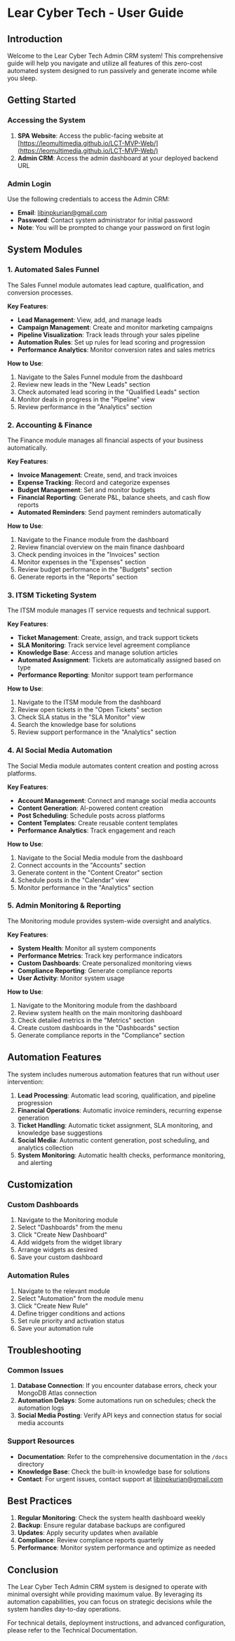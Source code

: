 # Lear Cyber Tech - User Guide

## Introduction

Welcome to the Lear Cyber Tech Admin CRM system! This comprehensive guide will help you navigate and utilize all features of this zero-cost automated system designed to run passively and generate income while you sleep.

## Getting Started

### Accessing the System

1. **SPA Website**: Access the public-facing website at [https://leomultimedia.github.io/LCT-MVP-Web/](https://leomultimedia.github.io/LCT-MVP-Web/)
2. **Admin CRM**: Access the admin dashboard at your deployed backend URL

### Admin Login

Use the following credentials to access the Admin CRM:
- **Email**: libinpkurian@gmail.com
- **Password**: Contact system administrator for initial password
- **Note**: You will be prompted to change your password on first login

## System Modules

### 1. Automated Sales Funnel

The Sales Funnel module automates lead capture, qualification, and conversion processes.

**Key Features**:
- **Lead Management**: View, add, and manage leads
- **Campaign Management**: Create and monitor marketing campaigns
- **Pipeline Visualization**: Track leads through your sales pipeline
- **Automation Rules**: Set up rules for lead scoring and progression
- **Performance Analytics**: Monitor conversion rates and sales metrics

**How to Use**:
1. Navigate to the Sales Funnel module from the dashboard
2. Review new leads in the "New Leads" section
3. Check automated lead scoring in the "Qualified Leads" section
4. Monitor deals in progress in the "Pipeline" view
5. Review performance in the "Analytics" section

### 2. Accounting & Finance

The Finance module manages all financial aspects of your business automatically.

**Key Features**:
- **Invoice Management**: Create, send, and track invoices
- **Expense Tracking**: Record and categorize expenses
- **Budget Management**: Set and monitor budgets
- **Financial Reporting**: Generate P&L, balance sheets, and cash flow reports
- **Automated Reminders**: Send payment reminders automatically

**How to Use**:
1. Navigate to the Finance module from the dashboard
2. Review financial overview on the main finance dashboard
3. Check pending invoices in the "Invoices" section
4. Monitor expenses in the "Expenses" section
5. Review budget performance in the "Budgets" section
6. Generate reports in the "Reports" section

### 3. ITSM Ticketing System

The ITSM module manages IT service requests and technical support.

**Key Features**:
- **Ticket Management**: Create, assign, and track support tickets
- **SLA Monitoring**: Track service level agreement compliance
- **Knowledge Base**: Access and manage solution articles
- **Automated Assignment**: Tickets are automatically assigned based on type
- **Performance Reporting**: Monitor support team performance

**How to Use**:
1. Navigate to the ITSM module from the dashboard
2. Review open tickets in the "Open Tickets" section
3. Check SLA status in the "SLA Monitor" view
4. Search the knowledge base for solutions
5. Review support performance in the "Analytics" section

### 4. AI Social Media Automation

The Social Media module automates content creation and posting across platforms.

**Key Features**:
- **Account Management**: Connect and manage social media accounts
- **Content Generation**: AI-powered content creation
- **Post Scheduling**: Schedule posts across platforms
- **Content Templates**: Create reusable content templates
- **Performance Analytics**: Track engagement and reach

**How to Use**:
1. Navigate to the Social Media module from the dashboard
2. Connect accounts in the "Accounts" section
3. Generate content in the "Content Creator" section
4. Schedule posts in the "Calendar" view
5. Monitor performance in the "Analytics" section

### 5. Admin Monitoring & Reporting

The Monitoring module provides system-wide oversight and analytics.

**Key Features**:
- **System Health**: Monitor all system components
- **Performance Metrics**: Track key performance indicators
- **Custom Dashboards**: Create personalized monitoring views
- **Compliance Reporting**: Generate compliance reports
- **User Activity**: Monitor system usage

**How to Use**:
1. Navigate to the Monitoring module from the dashboard
2. Review system health on the main monitoring dashboard
3. Check detailed metrics in the "Metrics" section
4. Create custom dashboards in the "Dashboards" section
5. Generate compliance reports in the "Compliance" section

## Automation Features

The system includes numerous automation features that run without user intervention:

1. **Lead Processing**: Automatic lead scoring, qualification, and pipeline progression
2. **Financial Operations**: Automatic invoice reminders, recurring expense generation
3. **Ticket Handling**: Automatic ticket assignment, SLA monitoring, and knowledge base suggestions
4. **Social Media**: Automatic content generation, post scheduling, and analytics collection
5. **System Monitoring**: Automatic health checks, performance monitoring, and alerting

## Customization

### Custom Dashboards

1. Navigate to the Monitoring module
2. Select "Dashboards" from the menu
3. Click "Create New Dashboard"
4. Add widgets from the widget library
5. Arrange widgets as desired
6. Save your custom dashboard

### Automation Rules

1. Navigate to the relevant module
2. Select "Automation" from the module menu
3. Click "Create New Rule"
4. Define trigger conditions and actions
5. Set rule priority and activation status
6. Save your automation rule

## Troubleshooting

### Common Issues

1. **Database Connection**: If you encounter database errors, check your MongoDB Atlas connection
2. **Automation Delays**: Some automations run on schedules; check the automation logs
3. **Social Media Posting**: Verify API keys and connection status for social media accounts

### Support Resources

- **Documentation**: Refer to the comprehensive documentation in the `/docs` directory
- **Knowledge Base**: Check the built-in knowledge base for solutions
- **Contact**: For urgent issues, contact support at libinpkurian@gmail.com

## Best Practices

1. **Regular Monitoring**: Check the system health dashboard weekly
2. **Backup**: Ensure regular database backups are configured
3. **Updates**: Apply security updates when available
4. **Compliance**: Review compliance reports quarterly
5. **Performance**: Monitor system performance and optimize as needed

## Conclusion

The Lear Cyber Tech Admin CRM system is designed to operate with minimal oversight while providing maximum value. By leveraging its automation capabilities, you can focus on strategic decisions while the system handles day-to-day operations.

For technical details, deployment instructions, and advanced configuration, please refer to the Technical Documentation.
